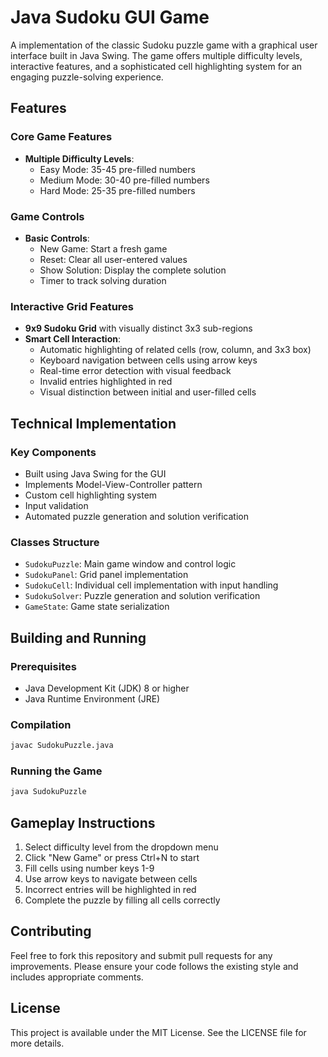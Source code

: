 # Java Sudoku GUI Game

A implementation of the classic Sudoku puzzle game with a graphical user interface built in Java Swing. The game offers multiple difficulty levels, interactive features, and a sophisticated cell highlighting system for an engaging puzzle-solving experience.

## Features

### Core Game Features
- **Multiple Difficulty Levels**:
  - Easy Mode: 35-45 pre-filled numbers
  - Medium Mode: 30-40 pre-filled numbers
  - Hard Mode: 25-35 pre-filled numbers

### Game Controls
- **Basic Controls**:
  - New Game: Start a fresh game
  - Reset: Clear all user-entered values
  - Show Solution: Display the complete solution
  - Timer to track solving duration
 
### Interactive Grid Features
- **9x9 Sudoku Grid** with visually distinct 3x3 sub-regions
- **Smart Cell Interaction**:
  - Automatic highlighting of related cells (row, column, and 3x3 box)
  - Keyboard navigation between cells using arrow keys
  - Real-time error detection with visual feedback
  - Invalid entries highlighted in red
  - Visual distinction between initial and user-filled cells

## Technical Implementation

### Key Components
- Built using Java Swing for the GUI
- Implements Model-View-Controller pattern
- Custom cell highlighting system
- Input validation
- Automated puzzle generation and solution verification

### Classes Structure
- `SudokuPuzzle`: Main game window and control logic
- `SudokuPanel`: Grid panel implementation
- `SudokuCell`: Individual cell implementation with input handling
- `SudokuSolver`: Puzzle generation and solution verification
- `GameState`: Game state serialization

## Building and Running

### Prerequisites
- Java Development Kit (JDK) 8 or higher
- Java Runtime Environment (JRE)

### Compilation
```bash
javac SudokuPuzzle.java
```

### Running the Game
```bash
java SudokuPuzzle
```

## Gameplay Instructions

1. Select difficulty level from the dropdown menu
2. Click "New Game" or press Ctrl+N to start
3. Fill cells using number keys 1-9
4. Use arrow keys to navigate between cells
5. Incorrect entries will be highlighted in red
6. Complete the puzzle by filling all cells correctly

## Contributing

Feel free to fork this repository and submit pull requests for any improvements. Please ensure your code follows the existing style and includes appropriate comments.

## License

This project is available under the MIT License. See the LICENSE file for more details.
